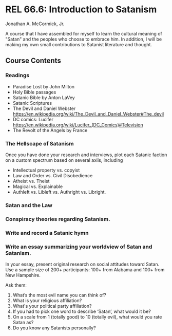 # REL 66.6: Introduction to Satanism

Jonathan A. McCormick, Jr. 

A course that I have assembled for myself to learn the cultural meaning 
of "Satan" and the peoples who choose to embrace him. In addition, I will 
be making my own small contributions to Satanist literature and thought.

## Course Contents

### Readings
* Paradise Lost by John Milton
* Holy Bible passages
* Satanic Bible by Anton LaVey
* Satanic Scriptures
* The Devil and Daniel Webster https://en.wikipedia.org/wiki/The_Devil_and_Daniel_Webster#The_devil
* DC comics: Lucifer https://en.wikipedia.org/wiki/Lucifer_(DC_Comics)#Television
* The Revolt of the Angels by France

### The Hellscape of Satanism
Once you have done your research and interviews, plot each Satanic faction on a custom spectrum based on several axiis, including
* Intellectual property vs. copyist
* Law and Order vs. Civil Disobedience
* Atheist vs. Theist
* Magical vs. Explainable
* Authleft vs. Libleft vs. Authright vs. Libright.

### Satan and the Law

### Conspiracy theories regarding Satanism.

### Write and record a Satanic hymn

### Write an essay summarizing your worldview of Satan and Satanism. 

In your essay, present original research on social attitudes toward Satan. 
Use a sample size of 200+ participants: 100+ from Alabama and 100+ from 
New Hampshire.

Ask them: 
1. What’s the most evil name you can think of?
2. What is your religious affiliation?
3. What's your political party affiliation?
4. If you had to pick one word to describe ‘Satan’, what would it be?
5. On a scale from 1 (totally good) to 10 (totally evil), what would you rate Satan as?
7. Do you know any Satanists personally? 

